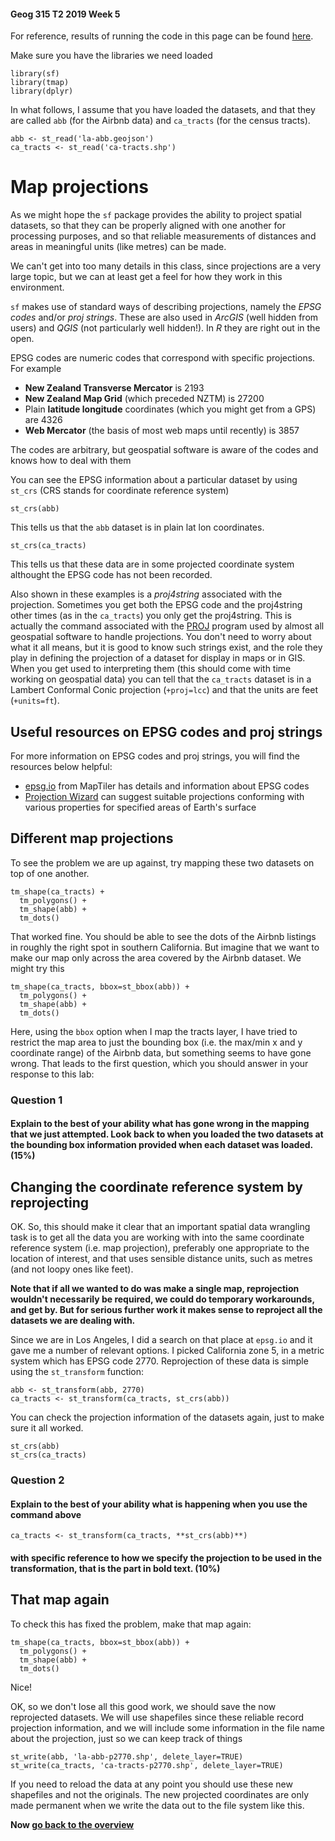 #### Geog 315 T2 2019 Week 5
For reference, results of running the code in this page can be found [here](https://southosullivan.com/geog315/labs/lab-04-02-map-projections.html).

Make sure you have the libraries we need loaded

```{r}
library(sf)
library(tmap)
library(dplyr)
```

In what follows, I assume that you have loaded the datasets, and that they are called `abb` (for the Airbnb data) and `ca_tracts` (for the census tracts).

```{r}
abb <- st_read('la-abb.geojson')
ca_tracts <- st_read('ca-tracts.shp')
```

# Map projections
As we might hope the `sf` package provides the ability to project spatial datasets, so that they can be properly aligned with one another for processing purposes, and so that reliable measurements of distances and areas in meaningful units (like metres) can be made.

We can't get into too many details in this class, since projections are a very large topic, but we can at least get a feel for how they work in this environment.

`sf` makes use of standard ways of describing projections, namely the *EPSG codes* and/or *proj strings*. These are also used in *ArcGIS* (well hidden from users) and *QGIS* (not particularly well hidden!). In *R* they are right out in the open.

EPSG codes are numeric codes that correspond with specific projections. For example
+ **New Zealand Transverse Mercator** is 2193
+ **New Zealand Map Grid** (which preceded NZTM) is 27200
+ Plain **latitude longitude** coordinates (which you might get from a GPS) are 4326
+ **Web Mercator** (the basis of most web maps until recently) is 3857

The codes are arbitrary, but geospatial software is aware of the codes and knows how to deal with them

You can see the EPSG information about a particular dataset by using `st_crs` (CRS stands for coordinate reference system)

```{r}
st_crs(abb)
```

This tells us that the `abb` dataset is in plain lat lon coordinates.

```{r}
st_crs(ca_tracts)
```

This tells us that these data are in some projected coordinate system althought the EPSG code has not been recorded.

Also shown in these examples is a *proj4string* associated with the projection. Sometimes you get both the EPSG code and the proj4string other times (as in the `ca_tracts`) you only get the proj4string. This is actually the command associated with the [PROJ]() program used by almost all geospatial software to handle projections. You don't need to worry about what it all means, but it is good to know such strings exist, and the role they play in defining the projection of a dataset for display in maps or in GIS. When you get used to interpreting them (this should come with time working on geospatial data) you can tell that the `ca_tracts` dataset is in a Lambert Conformal Conic projection (`+proj=lcc`) and that the units are feet (`+units=ft`). 

## Useful resources on EPSG codes and proj strings
For more information on EPSG codes and proj strings, you will find the resources below helpful:
+ [epsg.io](https://epsg.io) from MapTiler has details and information about EPSG codes
+ [Projection Wizard](https://projectionwizard.org) can suggest suitable projections conforming with 
various properties for specified areas of Earth's surface

## Different map projections
To see the problem we are up against, try mapping these two datasets on top of one another.

```{r}
tm_shape(ca_tracts) +
  tm_polygons() +
  tm_shape(abb) + 
  tm_dots()
```

That worked fine. You should be able to see the dots of the Airbnb listings in roughly the right spot in southern California. But imagine that we want to make our map only across the area covered by the Airbnb dataset. We might try this

```{r}
tm_shape(ca_tracts, bbox=st_bbox(abb)) +
  tm_polygons() +
  tm_shape(abb) + 
  tm_dots()
```

Here, using the `bbox` option when I map the tracts layer, I have tried to restrict the map area to just the bounding box (i.e. the max/min x and y coordinate range) of the Airbnb data, but something seems to have gone wrong. That leads to the first question, which you should answer in your response to this lab:

### **Question 1** 
#### Explain to the best of your ability what has gone wrong in the mapping that we just attempted. Look back to when you loaded the two datasets at the bounding box information provided when each dataset was loaded. (15%)

## Changing the coordinate reference system by reprojecting
OK. So, this should make it clear that an important spatial data wrangling task is to get all the data you are working with into the same coordinate reference system (i.e. map projection), preferably one appropriate to the location of interest, and that uses sensible distance units, such as metres (and not loopy ones like feet). 

**Note that if all we wanted to do was make a single map, reprojection wouldn't necessarily be required, we could do temporary workarounds, and get by. But for serious further work it makes sense to reproject all the datasets we are dealing with.**

Since we are in Los Angeles, I did a search on that place at `epsg.io` and it gave me a number of relevant options. I picked California zone 5, in a metric system which has EPSG code 2770. Reprojection of these data is simple using the `st_transform` function:

```{r}
abb <- st_transform(abb, 2770)
ca_tracts <- st_transform(ca_tracts, st_crs(abb))
```

You can check the projection information of the datasets again, just to make sure it all worked.

```{r}
st_crs(abb)
st_crs(ca_tracts)
```

### **Question 2** 
#### Explain to the best of your ability what is happening when you use the command above
    ca_tracts <- st_transform(ca_tracts, **st_crs(abb)**)
#### with specific reference to how we specify the projection to be used in the transformation, that is the part in **bold** text. (10%)

## That map again
To check this has fixed the problem, make that map again:

```{r}
tm_shape(ca_tracts, bbox=st_bbox(abb)) +
  tm_polygons() +
  tm_shape(abb) + 
  tm_dots()
```

Nice!

OK, so we don't lose all this good work, we should save the now reprojected datasets. We will use shapefiles since these reliable record projection information, and we will include some information in the file name about the projection, just so we can keep track of things

```{r}
st_write(abb, 'la-abb-p2770.shp', delete_layer=TRUE)
st_write(ca_tracts, 'ca-tracts-p2770.shp', delete_layer=TRUE)
```

If you need to reload the data at any point you should use these new shapefiles and not the originals. The new projected coordinates are only made permanent when we write the data out to the file system like this.

**Now [go back to the overview](lab-03-00-overview.md)**
